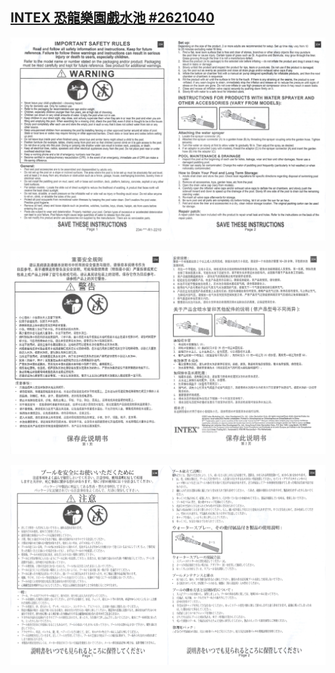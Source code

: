 ## [INTEX 恐龍樂園戲水池 #2621040](https://www.daybuy.tw/thread-37210-1-1.html)

![](001.jpg)

![](002.jpg)

![](003.jpg)